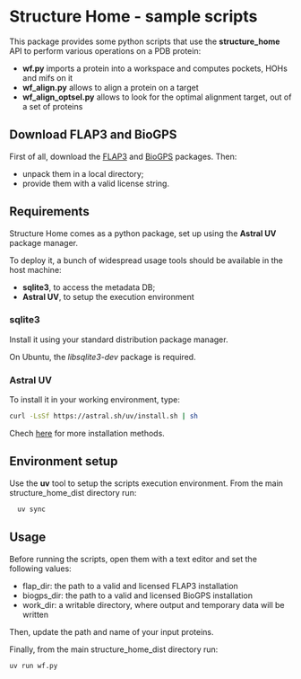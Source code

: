 # Structure Home - sample scripts

This package provides some python scripts that use the **structure_home** API to perform various operations on a PDB protein:

- **wf.py** imports a protein into a workspace and computes pockets, HOHs and mifs on it
- **wf_align.py** allows to align a protein on a target
- **wf_align_optsel.py** allows to look for the optimal alignment target, out of a set of proteins

## Download FLAP3 and BioGPS

First of all, download the [FLAP3](https://download.moldiscovery.com/FLAP3-25.01.32-rhel8.tar.gz)
and [BioGPS](https://download.moldiscovery.com/BioGPS-25.01.15-rhel8.tar.gz) packages. Then:

- unpack them in a local directory;
- provide them with a valid license string.

## Requirements

Structure Home comes as a python package, set up using the **Astral UV** package manager.

To deploy it, a bunch of widespread usage tools should be available in the 
host machine:

- **sqlite3**, to access the metadata DB;
- **Astral UV**, to setup the execution environment

### sqlite3

Install it using your standard distribution package manager. 

On Ubuntu, the *libsqlite3-dev* package is required.

### Astral UV

To install it in your working environment, type:

```bash
curl -LsSf https://astral.sh/uv/install.sh | sh
```

Chech [here](https://docs.astral.sh/uv/getting-started/installation/) for more installation methods.

## Environment setup

Use the **uv** tool to setup the scripts execution environment.
From the main structure_home_dist directory run:

```bash
  uv sync
```

## Usage

Before running the scripts, open them with a text editor and set the following values:

- flap_dir: the path to a valid and licensed FLAP3 installation
- biogps_dir: the path to a valid and licensed BioGPS installation
- work_dir: a writable directory, where output and temporary data will be written

Then, update the path and name of your input proteins.

Finally, from the main structure_home_dist directory run:

```bash
uv run wf.py
```
